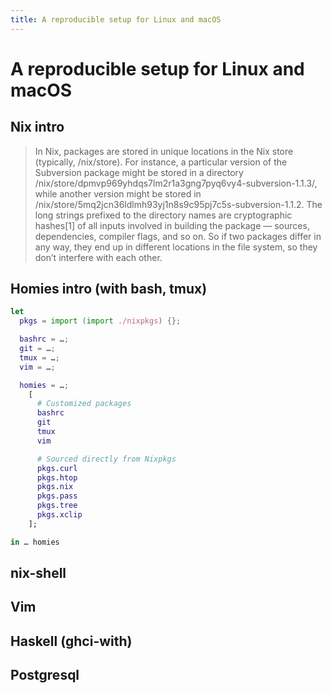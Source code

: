 ```yaml
---
title: A reproducible setup for Linux and macOS
---
```


# A reproducible setup for Linux and macOS

## Nix intro

> In Nix, packages are stored in unique locations in the Nix store (typically,
> /nix/store). For instance, a particular version of the Subversion package
> might be stored in a directory
> /nix/store/dpmvp969yhdqs7lm2r1a3gng7pyq6vy4-subversion-1.1.3/, while another
> version might be stored in
> /nix/store/5mq2jcn36ldlmh93yj1n8s9c95pj7c5s-subversion-1.1.2. The long
> strings prefixed to the directory names are cryptographic hashes[1] of all
> inputs involved in building the package — sources, dependencies, compiler
> flags, and so on. So if two packages differ in any way, they end up in
> different locations in the file system, so they don’t interfere with each
> other.

## Homies intro (with bash, tmux)


``` nix
let
  pkgs = import (import ./nixpkgs) {};

  bashrc = …;
  git = …;
  tmux = …;
  vim = …;

  homies = …;
    [
      # Customized packages
      bashrc
      git
      tmux
      vim

      # Sourced directly from Nixpkgs
      pkgs.curl
      pkgs.htop
      pkgs.nix
      pkgs.pass
      pkgs.tree
      pkgs.xclip
    ];

in … homies
```

## nix-shell

## Vim

## Haskell (ghci-with)

## Postgresql

